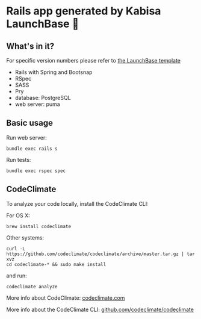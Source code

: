 # Rails app generated by Kabisa LaunchBase :rocket:

## What's in it?

For specific version numbers please refer to
[the LaunchBase template](https://github.com/kabisa/launch-base/tree/master/templates/launch_base_default_template)

- Rails with Spring and Bootsnap
- RSpec
- SASS
- Pry
- database: PostgreSQL
- web server: puma

## Basic usage

Run web server:

```
bundle exec rails s
```

Run tests:

```
bundle exec rspec spec
```

## CodeClimate

To analyze your code locally, install the CodeClimate CLI:

For OS X:

```
brew install codeclimate
```

Other systems:

```
curl -L https://github.com/codeclimate/codeclimate/archive/master.tar.gz | tar xvz
cd codeclimate-* && sudo make install
```

and run:

```
codeclimate analyze
```

More info about CodeClimate: [codeclimate.com](https://codeclimate.com)

More info about the CodeClimate CLI: [github.com/codeclimate/codeclimate](https://github.com/codeclimate/codeclimate)
